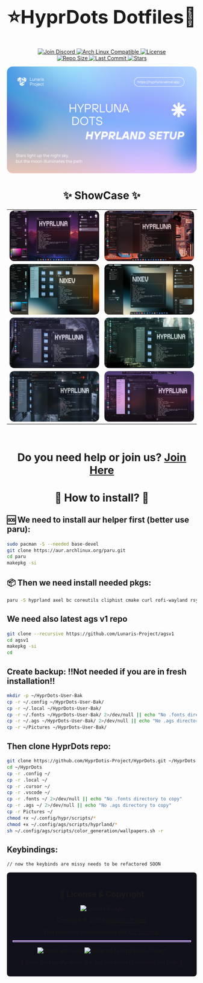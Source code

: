 <div align="center">
    <h1 style="font-size:50px">⭐️HyprDots Dotfiles🌙</h1>
      <div>
        <a href="https://discord.gg/qnAHD9keWr">
          <img src="https://img.shields.io/badge/Join%20Discord-5865F2?style=for-the-badge&logo=discord&logoColor=white" alt="Join Discord">
        </a>
        <a href="https://archlinux.org/">
          <img src="https://img.shields.io/badge/Arch_Linux-Compatible-89DCEB?style=for-the-badge&logo=arch-linux&logoColor=white&labelColor=1E1E2E" alt="Arch Linux Compatible">
        </a>
              <a href="https://github.com/HyprDotis-Project/HyprDots/blob/main/LICENSE">
          <img src="https://img.shields.io/github/license/HyprDotis-Project/HyprDots?style=for-the-badge&logo=gnu&color=FAB387&labelColor=1E1E2E" alt="License">
        </a>
      </div>
      <div>
              <a href="https://github.com/HyprDotis-Project/HyprDots">
          <img src="https://img.shields.io/github/repo-size/HyprDotis-Project/HyprDots?style=for-the-badge&logo=github&color=F9E2AF&labelColor=1E1E2E&label=Size" alt="Repo Size">
                  </a>
        <a href="https://github.com/HyprDotis-Project/HyprDots/commits/main">
          <img src="https://img.shields.io/github/last-commit/HyprDotis-Project/HyprDots?style=for-the-badge&logo=git&color=F38BA8&labelColor=1E1E2E" alt="Last Commit">
        </a>
        <a href="https://github.com/HyprDotis-Project/HyprDots/stargazers">
          <img src="https://img.shields.io/github/stars/HyprDotis-Project/HyprDots?color=CBA6F7&labelColor=1E1E2E&style=for-the-badge&logo=starship&logoColor=CBA6F7" alt="Stars">
        </a>
      </div>
<p align="center">
 <img src="previews/HyprLuna.png" alt="Logo image" style="border-radius: 15px;">
</p>

<h1>✨ ShowCase ✨</h1>

<table>
  <tr>
    <td width="50%" align="center"><img src="previews/notch2.png" alt="HyprLuna Desktop with Notch" style="border-radius: 12px; width: 100%; height: auto;"></td>
    <td width="50%" align="center"><img src="previews/1.png" alt="HyprLuna Main Desktop" style="border-radius: 12px; width: 100%; height: auto;"></td>
  </tr>
  <!-- <tr>
    <td align="center"><b>Notch Style Interface</b></td>
    <td align="center"><b>Main Desktop</b></td>
  </tr> -->
  <tr>
    <td width="50%" align="center"><img src="previews/2.png" alt="Application Layout" style="border-radius: 12px; width: 100%; height: auto;"></td>
    <td width="50%" align="center"><img src="previews/3.png" alt="Terminal Workflow" style="border-radius: 12px; width: 100%; height: auto;"></td>
  </tr>
  <!-- <tr>
    <td align="center"><b>Application Layout</b></td>
    <td align="center"><b>Terminal Workflow</b></td>
  </tr> -->
  <tr>
    <td width="50%" align="center"><img src="previews/4.png" alt="Sidebar Widgets" style="border-radius: 12px; width: 100%; height: auto;"></td>
    <td width="50%" align="center"><img src="previews/5.png" alt="Notification Center" style="border-radius: 12px; width: 100%; height: auto;"></td>
  </tr>
  <!-- <tr>
    <td align="center"><b>Sidebar Widgets</b></td>
    <td align="center"><b>Notification Center</b></td>
  </tr> -->
  <tr>
    <td width="50%" align="center"><img src="previews/6.png" alt="Quick Settings" style="border-radius: 12px; width: 100%; height: auto;"></td>
    <td width="50%" align="center"><img src="previews/7.png" alt="Application Launcher" style="border-radius: 12px; width: 100%; height: auto;"></td>
  </tr>
  <!-- <tr>
    <td align="center"><b>Quick Settings</b></td>
    <td align="center"><b>Application Launcher</b></td>
  </tr> -->
</table>
<div>
</br>
<h1>Do you need help or join us? <a href="https://discord.gg/qnAHD9keWr">Join Here</a><h1>
</div>
<h1>👻 How to install? 👻</h1>
</div>

## 🆘 We need to install aur helper first (better use paru):

```bash
sudo pacman -S --needed base-devel
git clone https://aur.archlinux.org/paru.git
cd paru
makepkg -si
```

## 📦 Then we need install needed pkgs:

```bash
paru -S hyprland axel bc coreutils cliphist cmake curl rofi-wayland rsync wget ripgrep jq npm meson typescript gjs xdg-user-dirs brightnessctl ddcutil pavucontrol wireplumber libdbusmenu-gtk3 playerctl swww git gobject-introspection glib2-devel gvfs glib2 glibc gtk3 gtk-layer-shell libpulse pam gnome-bluetooth-3.0 gammastep libsoup3 libnotify networkmanager power-profiles-daemon upower adw-gtk-theme-git qt5ct qt5-wayland fontconfig ttf-readex-pro ttf-jetbrains-mono-nerd ttf-material-symbols-variable-git apple-fonts ttf-space-mono-nerd ttf-rubik-vf ttf-gabarito-git fish foot starship polkit-gnome gnome-keyring gnome-control-center blueberry webp-pixbuf-loader gtksourceview3 yad ydotool xdg-user-dirs-gtk tinyxml2 gtkmm3 gtksourceviewmm cairomm xdg-desktop-portal xdg-desktop-portal-gtk xdg-desktop-portal-hyprland gradience python-libsass python-pywalfox matugen-bin python-build python-pillow python-pywal python-setuptools-scm python-wheel swappy wf-recorder grim tesseract tesseract-data-eng slurp dart-sass python-pywayland python-psutil hypridle hyprutils hyprlock wlogout wl-clipboard hyprpicker ghostty ttf-noto-sans-cjk-vf noto-fonts-emoji metar ttf-material-symbols-variable-git
```

## We need also latest ags v1 repo

```bash
git clone --recursive https://github.com/Lunaris-Project/agsv1
cd agsv1
makepkg -si
cd
```

## Create backup: !!Not needed if you are in fresh installation!!

```bash
mkdir -p ~/HyprDots-User-Bak
cp -r ~/.config ~/HyprDots-User-Bak/
cp -r ~/.local ~/HyprDots-User-Bak/
cp -r ~/.fonts ~/HyprDots-User-Bak/ 2>/dev/null || echo "No .fonts directory to backup"
cp -r ~/.ags ~/HyprDots-User-Bak/ 2>/dev/null || echo "No .ags directory to backup"
cp -r ~/Pictures ~/HyprDots-User-Bak/
```

## Then clone HyprDots repo:

```bash
git clone https://github.com/HyprDotis-Project/HyprDots.git ~/HyprDots
cd ~/HyprDots
cp -r .config ~/
cp -r .local ~/
cp -r .cursor ~/
cp -r .vscode ~/
cp -r .fonts ~/ 2>/dev/null || echo "No .fonts directory to copy"
cp -r .ags ~/ 2>/dev/null || echo "No .ags directory to copy"
cp -r Pictures ~/
chmod +x ~/.config/hypr/scripts/*
chmod +x ~/.config/ags/scripts/hyprland/*
sh ~/.config/ags/scripts/color_generation/wallpapers.sh -r
```
## Keybindings:
```bash
// now the keybinds are missy needs to be refactored SOON
```

<div align="center" style="background-color: #11111b; border-radius: 8px; padding: 15px;">

## 📝 License & Copyright
<img src="https://img.shields.io/github/license/HyprDotis-Project/HyprDots?style=for-the-badge&logo=gnu&color=FAB387&labelColor=1E1E2E" alt="License Badge"/>
<p>Copyright © 2025 <a href="https://github.com/HyprDotis-Project">HyprDotis Project</a></p>
<p>This project is licensed under the <a href="https://github.com/HyprDotis-Project/HyprDots/blob/main/LICENSE">MIT License</a>.</p>
<hr style="border: 2px solid #CBA6F7;">
<p>
<img src="https://img.shields.io/badge/Made%20with-%E2%9D%A4%EF%B8%8F-F38BA8?style=for-the-badge&labelColor=1E1E2E" alt="Made with Love"/>
<img src="https://img.shields.io/badge/Powered%20by-HyprDotis--Project-89DCEB?style=for-the-badge&labelColor=1E1E2E" alt="Powered by HyprDotis-Project"/>
</p>
<p><i>🌙 Stars light up the night sky, but the moon illuminates the path 🌙</i></p>
</div>
